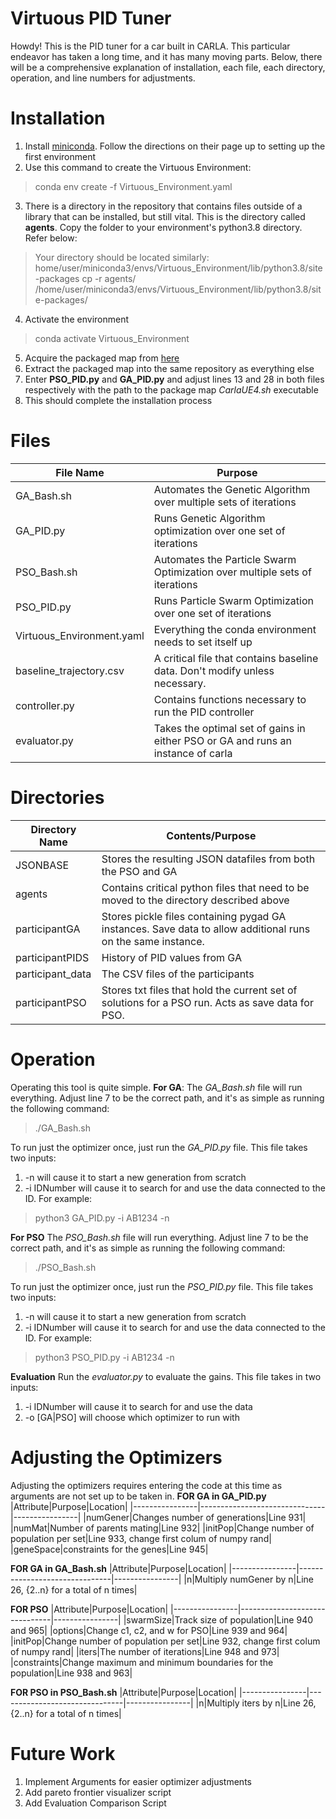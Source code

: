 # Virtuous PID Tuner
Howdy!
This is the PID tuner for a car built in CARLA. This particular endeavor has taken a long time, and it has many moving parts. Below, there will be a comprehensive explanation of installation, each file, each directory, operation, and line numbers for adjustments.

# Installation
1. Install [miniconda](https://docs.anaconda.com/free/miniconda/index.html). Follow the directions on their page up to setting up the first environment
2. Use this command to create the Virtuous Environment:
>conda env create -f Virtuous_Environment.yaml
3. There is a directory in the repository that contains files outside of a library that can be installed, but still vital. This is the directory called **agents**. Copy the folder to your environment's python3.8 directory. Refer below:
> Your directory should be located similarly: home/user/miniconda3/envs/Virtuous_Environment/lib/python3.8/site-packages
>cp -r agents/ /home/user/miniconda3/envs/Virtuous_Environment/lib/python3.8/site-packages/
4. Activate the environment
>conda activate Virtuous_Environment
5. Acquire the packaged map from [here](fixlater.later)
6. Extract the packaged map into the same repository as everything else
7. Enter **PSO_PID.py** and **GA_PID.py** and adjust lines 13 and 28 in both files respectively with the path to the package map *CarlaUE4.sh* executable
8. This should complete the installation process

# Files
|File Name|Purpose|
|----------------|-------------------------------|
|GA_Bash.sh|Automates the Genetic Algorithm over multiple sets of iterations|
|GA_PID.py|Runs Genetic Algorithm optimization over one set of iterations|
|PSO_Bash.sh|Automates the Particle Swarm Optimization over multiple sets of iterations|
|PSO_PID.py|Runs Particle Swarm Optimization over one set of iterations|
|Virtuous_Environment.yaml|Everything the conda environment needs to set itself up|
|baseline_trajectory.csv|A critical file that contains baseline data. Don't modify unless necessary.|
|controller.py|Contains functions necessary to run the PID controller|
|evaluator.py|Takes the optimal set of gains in either PSO or GA and runs an instance of carla|

# Directories
|Directory Name|Contents/Purpose|
|----------------|-------------------------------|
|JSONBASE|Stores the resulting JSON datafiles from both the PSO and GA|
|agents|Contains critical python files that need to be moved to the directory described above|
|participantGA|Stores pickle files containing pygad GA instances. Save data to allow additional runs on the same instance.|
|participantPIDS|History of PID values from GA|
|participant_data|The CSV files of the participants|
|participantPSO|Stores txt files that hold the current set of solutions for a PSO run. Acts as save data for PSO.|

# Operation
Operating this tool is quite simple. 
**For GA**:
The *GA_Bash.sh* file will run everything. Adjust line 7 to be the correct path, and it's as simple as running the following command:
>./GA_Bash.sh

To run just the optimizer once, just run the *GA_PID.py* file. This file takes two inputs:
1. -n will cause it to start a new generation from scratch
2. -i IDNumber will cause it to search for and use the data connected to the ID. For example:
> python3 GA_PID.py -i AB1234 -n

**For PSO** 
The *PSO_Bash.sh* file will run everything. Adjust line 7 to be the correct path, and it's as simple as running the following command:
>./PSO_Bash.sh

To run just the optimizer once, just run the *PSO_PID.py* file. This file takes two inputs:
1. -n will cause it to start a new generation from scratch
2. -i IDNumber will cause it to search for and use the data connected to the ID. For example:
> python3 PSO_PID.py -i AB1234 -n

**Evaluation**
Run the *evaluator.py* to evaluate the gains. This file takes in two inputs:
1. -i IDNumber will cause it to search for and use the data 
2. -o [GA|PSO] will choose which optimizer to run with
# Adjusting the Optimizers
Adjusting the optimizers requires entering the code at this time as arguments are not set up to be taken in. 
**FOR GA in GA_PID.py**
|Attribute|Purpose|Location|
|----------------|-------------------------------|----------------|
|numGener|Changes number of generations|Line 931|
|numMat|Number of parents mating|Line 932|
|initPop|Change number of population per set|Line 933, change first colum of numpy rand|
|geneSpace|constraints for the genes|Line 945|

**FOR GA in GA_Bash.sh**
|Attribute|Purpose|Location|
|----------------|-------------------------------|----------------|
|n|Multiply numGener by n|Line 26, {2..n} for a total of n times|

**FOR PSO**
|Attribute|Purpose|Location|
|----------------|-------------------------------|----------------|
|swarmSize|Track size of population|Line 940 and 965|
|options|Change c1, c2, and w for PSO|Line 939 and 964|
|initPop|Change number of population per set|Line 932, change first colum of numpy rand|
|iters|The number of iterations|Line 948 and 973|
|constraints|Change maximum and minimum boundaries for the population|Line 938 and 963|

**FOR PSO in PSO_Bash.sh**
|Attribute|Purpose|Location|
|----------------|-------------------------------|----------------|
|n|Multiply iters by n|Line 26, {2..n} for a total of n times|


# Future Work
1. Implement Arguments for easier optimizer adjustments
2. Add pareto frontier visualizer script
3. Add Evaluation Comparison Script
